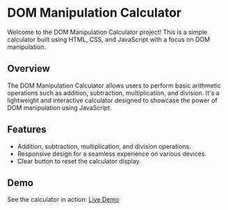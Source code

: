 # DOM Manipulation Calculator

Welcome to the DOM Manipulation Calculator project! This is a simple calculator built using HTML, CSS, and JavaScript with a focus on DOM manipulation.

## Overview

The DOM Manipulation Calculator allows users to perform basic arithmetic operations such as addition, subtraction, multiplication, and division. It's a lightweight and interactive calculator designed to showcase the power of DOM manipulation using JavaScript.

## Features

- Addition, subtraction, multiplication, and division operations.
- Responsive design for a seamless experience on various devices.
- Clear button to reset the calculator display.

## Demo

See the calculator in action: [Live Demo](https://legendary-palmier-2e3c59.netlify.app/)
